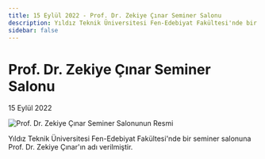 ```yaml
---
title: 15 Eylül 2022 - Prof. Dr. Zekiye Çınar Seminer Salonu
description: Yıldız Teknik Üniversitesi Fen-Edebiyat Fakültesi'nde bir seminer salonuna Prof. Dr. Zekiye Çınar'ın adı verilmiştir.
sidebar: false
---
```


# Prof. Dr. Zekiye Çınar Seminer Salonu

15 Eylül 2022 

![Prof. Dr. Zekiye Çınar Seminer Salonunun Resmi](/images/prof-dr-zekiye-cinar-seminer-salonu.webp)

Yıldız Teknik Üniversitesi Fen-Edebiyat Fakültesi'nde bir seminer salonuna Prof. Dr. Zekiye Çınar'ın adı verilmiştir.
